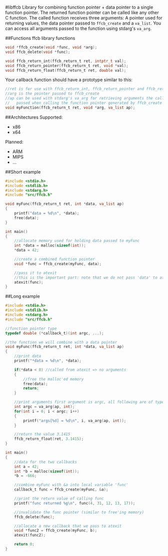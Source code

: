 #libffcb
Library for combining function pointer + data pointer to a single function pointer.
The returned function pointer can be called like any other C function. The called function receives three arguments:
A pointer used for returning values, the data pointer passed to `ffcb_create` and a `va_list`.
You can access all arguments passed to the function using stdarg's `va_arg`.

##Functions
ffcb library functions
```C
void *ffcb_create(void *func, void *arg);
void ffcb_delete(void *func);

void ffcb_return_int(ffcb_return_t ret, intptr_t val);
void ffcb_return_pointer(ffcb_return_t ret, void *val);
void ffcb_return_float(ffcb_return_t ret, double val);
```
Your callback function should have a prototype similar to this:
```C
//ret is for use with ffcb_return_int, ffcb_return_pointer and ffcb_return_float
//arg is the pointer passed to ffcb_create
//ap can be used with stdarg's va_arg for retrieving arguments the caller
//	 passed when calling the function pointer generated by ffcb_create
void myFunction(ffcb_return_t ret, void *arg, va_list ap);
```

##Architectures
Supported:
- x86
- x64

Planned:
- ARM
- MIPS
- ...

##Short example
```C
#include <stdio.h>
#include <stdlib.h>
#include <stdarg.h>
#include "src/ffcb.h"

void myFunc(ffcb_return_t ret, int *data, va_list ap)
{
	printf("data = %d\n", *data);
	free(data);
}

int main()
{
	//allocate memory used for holding data passed to myFunc
	int *data = malloc(sizeof(int));
	*data = 42;

	//create a combined function pointer
	void *func = ffcb_create(myFunc, data);

	//pass it to atexit
	//this is the important part: note that we do not pass 'data' to atexit in any way
	atexit(func);
}
```

##Long example
```C
#include <stdio.h>
#include <stdlib.h>
#include <stdarg.h>
#include "src/ffcb.h"

//function pointer type
typedef double (*callback_t)(int argc, ...);

//the function we will combine with a data pointer
void myFunc(ffcb_return_t ret, int *data, va_list ap)
{
	//print data
	printf("*data = %d\n", *data);

	if(*data < 0) //called from atexit => no arguments
	{
		//free the malloc'ed memory
		free(data);
		return;
	}

	//print arguments first argument is argc, all following are of type int
	int argc = va_arg(ap, int);
	for(int i = 0; i < argc; i++)
	{
		printf("args[%d] = %d\n", i, va_arg(ap, int));
	}

	//return the value 3.1415
	ffcb_return_float(ret, 3.1415);
}

int main()
{
	//data for the two callbacks
	int a = 42;
	int *b = malloc(sizeof(int));
	*b = -666;

	//combine myFunc with &a into local variable 'func'
	callback_t func = ffcb_create(myFunc, &a);

	//print the return value of calling func
	printf("func returned %g\n", func(4, 31, 12, 13, 17));

	//invalidate the func pointer (similar to free'ing memory)
	ffcb_delete(func);

	//allocate a new callback that we pass to atexit
	void *func2 = ffcb_create(myFunc, b);
	atexit(func2);

	return 0;
}
```

